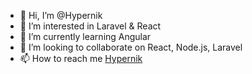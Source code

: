 - 👋 Hi, I’m @Hypernik
- 👀 I’m interested in Laravel & React
- 🌱 I’m currently learning Angular
- 💞️ I’m looking to collaborate on React, Node.js, Laravel
- 📫 How to reach me [Hypernik](https://github.com/Hypernik)

<!---
Hypernik/Hypernik is a ✨ special ✨ repository because its `README.md` (this file) appears on your GitHub profile.
You can click the Preview link to take a look at your changes.
--->
